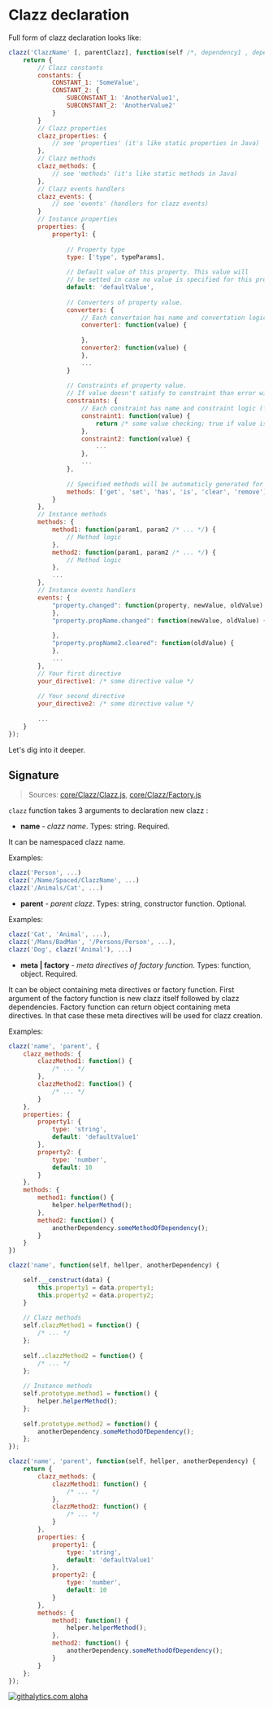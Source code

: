 Clazz declaration
=================

Full form of clazz declaration looks like:

```js
clazz('ClazzName' [, parentClazz], function(self /*, dependency1 , dependency2 ... */) {
    return {
        // Clazz constants
        constants: {
            CONSTANT_1: 'SomeValue',
            CONSTANT_2: {
                SUBCONSTANT_1: 'AnotherValue1',
                SUBCONSTANT_2: 'AnotherValue2'
            }
        }
        // Clazz properties 
        clazz_properties: {
            // see 'properties' (it's like static properties in Java)
        },
        // Clazz methods
        clazz_methods: {
            // see 'methods' (it's like static methods in Java)
        },
        // Clazz events handlers
        clazz_events: {
            // see 'events' (handlers for clazz events)
        }
        // Instance properties
        properties: {
            property1: {
            
                // Property type
                type: ['type', typeParams],
                
                // Default value of this property. This value will 
                // be setted in case no value is specified for this property
                default: 'defaultValue',
                
                // Converters of property value.
                converters: {
                    // Each convertaion has name and convertation logic (function)
                    converter1: function(value) {
                        
                    },
                    converter2: function(value) {
                    },
                    ...
                }
                
                // Constraints of property value. 
                // If value doesn't satisfy to constraint than error will be thrown
                constraints: {
                    // Each constraint has name and constraint logic (function) 
                    constraint1: function(value) {
                        return /* some value checking; true if value is correct, false otherwise */
                    },
                    constraint2: function(value) {
                        ...
                    },
                    ...
                },
 
                // Specified methods will be automaticly generated for this property
                methods: ['get', 'set', 'has', 'is', 'clear', 'remove']
            }
        },
        // Instance methods
        methods: {
            method1: function(param1, param2 /* ... */) {
                // Method logic 
            },
            method2: function(param1, param2 /* ... */) {
                // Method logic
            },
            ...
        },
        // Instance events handlers
        events: {
            "property.changed": function(property, newValue, oldValue) {
            },
            "property.propName.changed": function(newValue, oldValue) {
                
            },
            "property.propName2.cleared": function(oldValue) {
            },
            ...
        },
        // Your first directive
        your_directive1: /* some directive value */
        
        // Your second directive
        your_directive2: /* some directive value */
        
        ...
    }
});
```

Let's dig into it deeper. 


Signature
---------
> Sources: [core/Clazz/Clazz.js](../src/core/Clazz/Clazz.js), [core/Clazz/Factory.js](../src/core/Clazz/Factory.js)

`clazz` function takes 3 arguments to declaration new clazz :

* **name** - *clazz name*. Types: string. Required.

It can be namespaced clazz name. 

Examples: 
```js
clazz('Person', ...)
clazz('/Name/Spaced/ClazzName', ...)
clazz('/Animals/Cat', ...)
```

* **parent** - *parent clazz*. Types: string, constructor function. Optional.

Examples: 
```js
clazz('Cat', 'Animal', ...), 
clazz('/Mans/BadMan', '/Persons/Person', ...), 
clazz('Dog', clazz('Animal'), ...)
```

* **meta | factory** -  *meta directives of factory function*. Types: function, object. Required. 

It can be object containing meta directives or factory function. First argument of the factory function is new clazz
itself followed by clazz dependencies. Factory function can return object containing meta directives. 
In that case these meta directives will be used for clazz creation.

Examples:
```js
clazz('name', 'parent', {
    clazz_methods: {
        clazzMethod1: function() {
            /* ... */
        },
        clazzMethod2: function() {
            /* ... */
        }
    },
    properties: {
        property1: {
            type: 'string',
            default: 'defaultValue1'
        },
        property2: {
            type: 'number',
            default: 10
        }
    },
    methods: {
        method1: function() {
            helper.helperMethod();
        },
        method2: function() {
            anotherDependency.someMethodOfDependency();
        }
    }
})

clazz('name', function(self, hellper, anotherDependency) {

    self.__construct(data) {
        this.property1 = data.property1;
        this.property2 = data.property2;
    }
    
    // Clazz methods
    self.clazzMethod1 = function() {
        /* ... */
    };
    
    self..clazzMethod2 = function() {
        /* ... */
    };
    
    // Instance methods
    self.prototype.method1 = function() {
        helper.helperMethod();
    };
    
    self.prototype.method2 = function() {
        anotherDependency.someMethodOfDependency();
    };
});

clazz('name', 'parent', function(self, hellper, anotherDependency) {
    return {
        clazz_methods: {
            clazzMethod1: function() {
                /* ... */
            },
            clazzMethod2: function() {
                /* ... */
            }
        },
        properties: {
            property1: {
                type: 'string',
                default: 'defaultValue1'
            },
            property2: {
                type: 'number',
                default: 10
            }
        },
        methods: {
            method1: function() {
                helper.helperMethod();
            },
            method2: function() {
                anotherDependency.someMethodOfDependency();
            }
        }
    };
});
```

[![githalytics.com alpha](https://cruel-carlota.pagodabox.com/d67415cfa4749d0e389b14dfc8466a8f "githalytics.com")](http://githalytics.com/alexpods/clazzjs)
